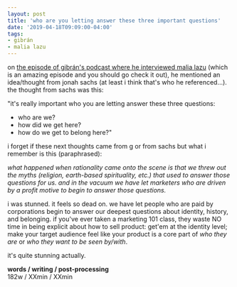 ```yaml
---
layout: post
title: 'who are you letting answer these three important questions'
date: '2019-04-18T09:09:00-04:00'
tags:
- gibrán
- malia lazu 
--- 
```


on [the episode of gibrán's podcast where he interviewed malia lazu](https://soundcloud.com/user-29409624/el-podcast-003-malia-final) (which is an amazing episode and you should go check it out), he mentioned an idea/thought from jonah sachs (at least i think that's who he referenced...). the thought from sachs was this: 

"it's really important who you are letting answer these three questions:

* who are we?
* how did we get here?
* how do we get to belong here?"

i forget if these next thoughts came from g or from sachs but what i remember is this (paraphrased):

_what happened when rationality came onto the scene is that we threw out the myths (religion, earth-based spirituality, etc.) that used to answer those questions for us. and in the vacuum we have let marketers who are driven by a profit motive to begin to answer those questions._

i was stunned. it feels so dead on. we have let people who are paid by corporations begin to answer our deepest questions about identity, history, and belonging. if you've ever taken a marketing 101 class, they waste NO time in being explicit about how to sell product: get'em at the identity level; make your target audience feel  like your product is a core part of *who they are* or *who they want to be seen by/with*. 

it's quite stunning actually. 

<!-- hyperlink bank -->


<!-- &#042; = asterisk -->
<!-- &#039; = single quote '-->

**words / writing / post-processing**  
182w / XXmin / XXmin